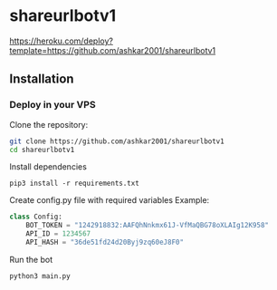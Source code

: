 # shareurlbotv1
https://heroku.com/deploy?template=https://github.com/ashkar2001/shareurlbotv1


## Installation

### Deploy in your VPS

Clone the repository:

```sh
git clone https://github.com/ashkar2001/shareurlbotv1
cd shareurlbotv1
```

Install dependencies

```
pip3 install -r requirements.txt
```
Create config.py file with required variables
Example:
```python 3
class Config:
    BOT_TOKEN = "1242918832:AAFQhNnkmx61J-VfMaQBG78oXLAIg12K958"
    API_ID = 1234567
    API_HASH = "36de51fd24d20Byj9zq60eJ8F0"
```
Run the bot
```python 3
python3 main.py
```
